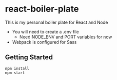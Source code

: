 # react-boiler-plate
This is my personal boiler plate for React and Node

- You will need to create a .env file
  - Need NODE_ENV and PORT variables for now
- Webpack is configured for Sass

## Getting Started
```
npm install
npm start
```
